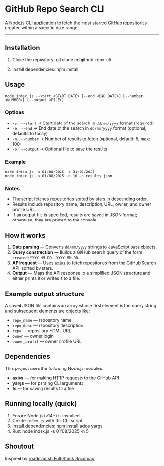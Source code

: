 # GitHub Repo Search CLI

A Node.js CLI application to fetch the most starred GitHub repositories created within a specific date range.

---

## Installation

1. Clone the repository:
    git clone <your-repo-url>
    cd github-repo-cli

2. Install dependencies:
    npm install

## Usage

    node index.js --start <START_DATE> [--end <END_DATE>] [--number <NUMBER>] [--output <FILE>]

### Options
- `-s, --start` → Start date of the search in `dd/mm/yyyy` format (required)  
- `-e, --end` → End date of the search in `dd/mm/yyyy` format (optional, defaults to today)  
- `-n, --number` → Number of results to fetch (optional, default: 5, max: 100)  
- `-o, --output` → Optional file to save the results  

### Example

    node index.js -s 01/08/2025 -e 31/08/2025
    node index.js -s 01/08/2025 -n 10 -o results.json

### Notes
- The script fetches repositories sorted by stars in descending order.
- Results include repository name, description, URL, owner, and owner profile URL.
- If an output file is specified, results are saved in JSON format; otherwise, they are printed to the console.

## How it works
1. **Date parsing** — Converts `dd/mm/yyyy` strings to JavaScript `Date` objects.
2. **Query construction** — Builds a GitHub search query of the form `created:YYYY-MM-DD..YYYY-MM-DD`.
3. **API request** — Uses `axios` to fetch repositories from the GitHub Search API, sorted by stars.
4. **Output** — Maps the API response to a simplified JSON structure and either prints it or writes it to a file.

## Example output structure
A saved JSON file contains an array whose first element is the query string and subsequent elements are objects like:
- `repo_name` — repository name  
- `repo_desc` — repository description  
- `repo` — repository HTML URL  
- `owner` — owner login  
- `owner_profil` — owner profile URL

## Dependencies
This project uses the following Node.js modules:

- **axios** — for making HTTP requests to the GitHub API  
- **yargs** — for parsing CLI arguments  
- **fs** — for saving results to a file

## Running locally (quick)
1. Ensure Node.js (v14+) is installed.
2. Create `index.js` with the CLI script.
3. Install dependencies:
    npm install axios yargs
4. Run:
    node index.js -s 01/08/2025 -n 5

## Shoutout
Inspired by [roadmap.sh Full-Stack Roadmap](https://roadmap.sh/full-stack).

